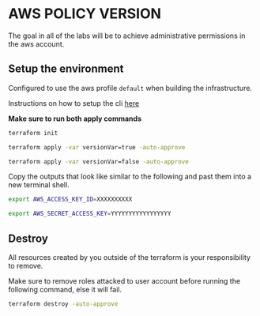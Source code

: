 # AWS POLICY VERSION

The goal in all of the labs will be to achieve administrative permissions in the aws account.

## Setup the environment

Configured to use the aws profile `default` when building the infrastructure.

Instructions on how to setup the cli [here](https://docs.aws.amazon.com/cli/latest/userguide/cli-chap-configure.html)

**Make sure to run both apply commands**

```sh
terraform init

terraform apply -var versionVar=true -auto-approve

terraform apply -var versionVar=false -auto-approve
```

Copy the outputs that look like similar to the following and past them into a new terminal shell.

```sh
export AWS_ACCESS_KEY_ID=XXXXXXXXXX

export AWS_SECRET_ACCESS_KEY=YYYYYYYYYYYYYYYYY
```

## Destroy

All resources created by you outside of the terraform is your responsibility to remove.

Make sure to remove roles attacked to user account before running the following command, else it will fail.

```sh
terraform destroy -auto-approve
```
